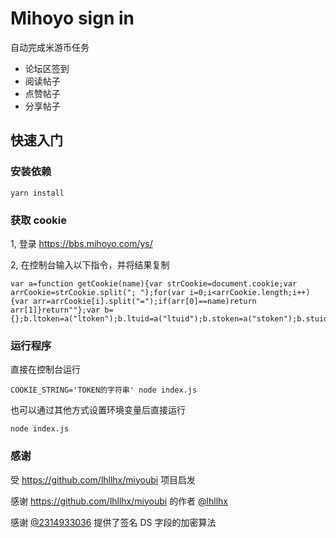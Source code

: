 # Mihoyo sign in
自动完成米游币任务
- 论坛区签到
- 阅读帖子
- 点赞帖子
- 分享帖子

## 快速入门
### 安装依赖
```
yarn install

```

### 获取 cookie
1, 登录 https://bbs.mihoyo.com/ys/

2, 在控制台输入以下指令，并将结果复制
```
var a=function getCookie(name){var strCookie=document.cookie;var arrCookie=strCookie.split("; ");for(var i=0;i<arrCookie.length;i++){var arr=arrCookie[i].split("=");if(arr[0]==name)return arr[1]}return""};var b={};b.ltoken=a("ltoken");b.ltuid=a("ltuid");b.stoken=a("stoken");b.stuid=a("stuid");console.log(JSON.stringify(b));
```

### 运行程序
直接在控制台运行
```
COOKIE_STRING='TOKEN的字符串' node index.js
```

也可以通过其他方式设置环境变量后直接运行
```
node index.js
```

### 感谢
受 https://github.com/lhllhx/miyoubi 项目启发  

感谢 https://github.com/lhllhx/miyoubi 的作者 [@lhllhx](https://github.com/lhllhx)  

感谢 [@2314933036](https://github.com/2314933036) 提供了签名 DS 字段的加密算法  
